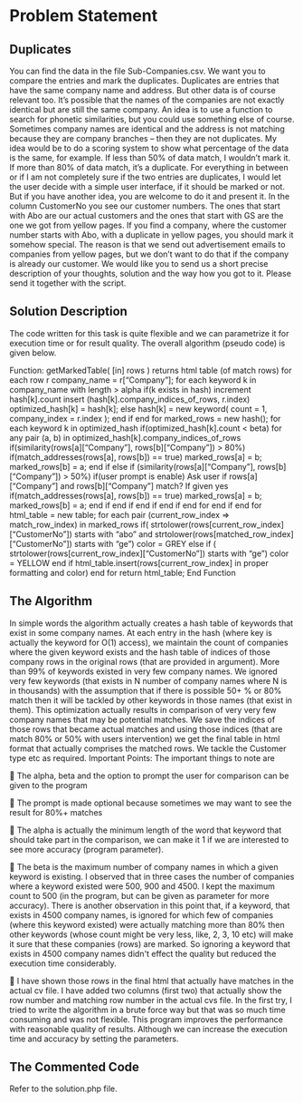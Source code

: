 # Problem Statement

## Duplicates

You can find the data in the file Sub-Companies.csv.
We want you to compare the entries and mark the duplicates. Duplicates are
entries that have the same company name and address. But other data is of
course relevant too.
It’s possible that the names of the companies are not exactly identical but are
still the same company. An idea is to use a function to search for phonetic
similarities, but you could use something else of course. Sometimes company
names are identical and the address is not matching because they are company
branches – then they are not duplicates.
My idea would be to do a scoring system to show what percentage of the data is
the same, for example. If less than 50% of data match, I wouldn’t mark it. If more
than 80% of data match, it’s a duplicate. For everything in between or if I am not
completely sure if the two entries are duplicates, I would let the user decide with
a simple user interface, if it should be marked or not. But if you have another
idea, you are welcome to do it and present it.
In the column CustomerNo you see our customer numbers. The ones that start
with Abo are our actual customers and the ones that start with GS are the one we
got from yellow pages. If you find a company, where the customer number starts
with Abo, with a duplicate in yellow pages, you should mark it somehow special.
The reason is that we send out advertisement emails to companies from yellow
pages, but we don’t want to do that if the company is already our customer.
We would like you to send us a short precise description of your thoughts,
solution and the way how you got to it. Please send it together with the script.

## Solution Description

The code written for this task is quite flexible and we can parametrize it for
execution time or for result quality. The overall algorithm (pseudo code) is given
below.

Function: getMarkedTable( [in] rows ) returns html table (of match rows)
  for each row r
    company_name = r[“Company”];
    for each keyword k in company_name with length > alpha
      if(k exists in hash)
        increment hash[k].count
        insert (hash[k].company_indices_of_rows, r.index)
        optimized_hash[k] = hash[k];
      else
        hash[k] = new keyword( count = 1, company_index = r.index );
      end if
  end for
  marked_rows = new hash();
  for each keyword k in optimized_hash
    if(optimized_hash[k].count < beta)
      for any pair (a, b) in optimized_hash[k].company_indices_of_rows
        if(similarity(rows[a][“Company”], rows[b][“Company”]) > 80%)
          if(match_addresses(rows[a], rows[b]) == true)
            marked_rows[a] = b;
            marked_rows[b] = a;
          end if
        else if (similarity(rows[a][“Company”], rows[b][“Company”]) > 50%)
          if(user prompt is enable)
             Ask user if rows[a][“Company”] and rows[b][“Company”] match?
             If given yes
               if(match_addresses(rows[a], rows[b]) == true)
                  marked_rows[a] = b;
                  marked_rows[b] = a;
               end if
            end if
          end if
        end if
      end for
    end if
  end for
  html_table = new table;
  for each pair (current_row_index => match_row_index) in marked_rows
    if( strtolower(rows[current_row_index][“CustomerNo”]) starts with “abo” and strtolower(rows[matched_row_index][“CustomerNo”]) starts with “ge”)
      color = GREY
    else if ( strtolower(rows[current_row_index][“CustomerNo”]) starts with “ge”)
      color = YELLOW
    end if
    html_table.insert(rows[current_row_index] in proper formatting and color)
  end for
  return html_table;
End Function

## The Algorithm

In simple words the algorithm actually creates a hash table of keywords
that exist in some company names. At each entry in the hash (where key is
actually the keyword for O(1) access), we maintain the count of companies
where the given keyword exists and the hash table of indices of those
company rows in the original rows (that are provided in argument). More
than 99% of keywords existed in very few company names. We ignored
very few keywords (that exists in N number of company names where N is
in thousands) with the assumption that if there is possible 50+ % or 80%
match then it will be tackled by other keywords in those names (that exist
in them). This optimization actually results in comparison of very very few
company names that may be potential matches. We save the indices of
those rows that became actual matches and using those indices (that are
match 80% or 50% with users intervention) we get the final table in html
format that actually comprises the matched rows. We tackle the Customer
type etc as required.
Important Points:
The important things to note are

   The alpha, beta and the option to prompt the user for comparison can be
    given to the program
  
   The prompt is made optional because sometimes we may want to see the
    result for 80%+ matches

   The alpha is actually the minimum length of the word that keyword that
    should take part in the comparison, we can make it 1 if we are interested
    to see more accuracy (program parameter).

   The beta is the maximum number of company names in which a given
    keyword is existing. I observed that in three cases the number of
    companies where a keyword existed were 500, 900 and 4500. I kept the
    maximum count to 500 (in the program, but can be given as parameter for
    more accuracy). There is another observation in this point that, if a
    keyword, that exists in 4500 company names, is ignored for which few of
    companies (where this keyword existed) were actually matching more than
    80% then other keywords (whose count might be very less, like, 2, 3, 10
    etc) will make it sure that these companies (rows) are marked. So ignoring
    a keyword that exists in 4500 company names didn't effect the quality but
    reduced the execution time considerably.

   I have shown those rows in the final html that actually have matches in the
    actual cv file. I have added two columns (first two) that actually show the
    row number and matching row number in the actual cvs file.
    In the first try, I tried to write the algorithm in a brute force way but that
    was so much time consuming and was not flexible. This program improves the
    performance with reasonable quality of results. Although we can increase the
    execution time and accuracy by setting the parameters.

## The Commented Code

Refer to the solution.php file.
